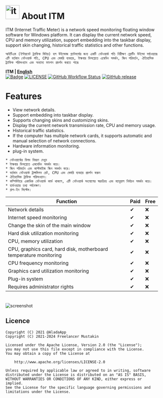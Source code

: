 # <img src=".assets/itm_icon_v1_logo.ico" width="46" height="46" alt="itm" /> About ITM
ITM (Internet Traffic Meter) is a network speed monitoring floating window software for Windows platform. It can display the current network speed, CPU and memory utilization, support embedding into the taskbar display, support skin changing, historical traffic statistics and other functions.

``আইটিএম (ইন্টারনেট ট্র্যাফিক মিটার) হল উইন্ডোজ প্ল্যাটফর্মের জন্য একটি নেটওয়ার্ক গতি নিরীক্ষণ ফ্লোটিং উইন্ডো সফ্টওয়্যার৷ এটি বর্তমান নেটওয়ার্ক গতি, CPU এবং মেমরি ব্যবহার, টাস্কবার ডিসপ্লেতে এম্বেডিং সমর্থন, স্কিন পরিবর্তন, ঐতিহাসিক ট্র্যাফিক পরিসংখ্যান এবং অন্যান্য ফাংশন প্রদর্শন করতে পারে৷``

**ITM | [English](./README.md)**<br>
[![Badge](https://img.shields.io/badge/link-996.icu-%23FF4D5B.svg?style=flat-square)](https://996.icu/#/en_US)
[![LICENSE](https://img.shields.io/badge/license-Anti%20996-blue.svg?style=flat-square)](https://github.com/996icu/996.ICU/blob/master/LICENSE)
[![GitHub Workflow Status](https://img.shields.io/github/actions/workflow/status/freelancermustakin/InternetTrafficMeter/main.yml?branch=master&label=Release%20CI&logo=github&style=flat-square)](https://github.com/freelancermustakin/InternetTrafficMeter/actions?query=workflow:"Release+CI")
[![GitHub release](https://img.shields.io/github/release/freelancermustakin/InternetTrafficMeter.svg?style=flat-square)](https://github.com/freelancermustakin/InternetTrafficMeter/releases/latest)

# Features

* View network details.
* Support embedding into taskbar display.
* Supports changing skins and customizing skins.
* Display the current network transmission rate, CPU and memory usage.
* Historical traffic statistics.
* If the computer has multiple network cards, it supports automatic and manual selection of network connections.
* Hardware information monitoring.
* plug-in system.
```
* নেটওয়ার্কের বিশদ বিবরণ দেখুন
* টাস্কবার ডিসপ্লেতে এমবেডিং সমর্থন করে।
* স্কিন পরিবর্তন এবং কাস্টমাইজ স্কিন সমর্থন করে।
* বর্তমান নেটওয়ার্ক ট্রান্সমিশন রেট, CPU এবং মেমরি ব্যবহার প্রদর্শন করুন
* ঐতিহাসিক ট্রাফিক পরিসংখ্যান।
* কম্পিউটারে একাধিক নেটওয়ার্ক কার্ড থাকলে, এটি নেটওয়ার্ক সংযোগের স্বয়ংক্রিয় এবং ম্যানুয়াল নির্বাচন সমর্থন করে।
* হার্ডওয়্যার তথ্য পর্যবেক্ষণ।
* প্লাগ-ইন সিস্টেম।
```
| Function                          | Paid | Free |
| ----------------------------- | ------ | ------ |
| Network details                  | ✔      | ❌      |
| Internet speed monitoring                      | ✔      | ❌      |
| Change the skin of the main window                | ✔      | ❌      |
| Hard disk utilization monitoring                | ✔      | ❌      |
| CPU, memory utilization          | ✔      | ❌      |
| CPU, graphics card, hard disk, motherboard temperature monitoring  | ✔      | ❌      |
| CPU frequency monitoring | ✔ | ❌ |
| Graphics card utilization monitoring                | ✔      | ❌      |
| Plug-in system                      | ✔      | ❌      |
| Requires administrator rights                | ✔     | ❌     |

# 
![screenshot](.assets/itm_icon_v1_logo.ico)


## Licence
    Copyright (C) 2021 @AladaApp
    Copyright (C) 2021-2024 Freelancer Mustakin

    Licensed under the Apache License, Version 2.0 (the "License");
    you may not use this file except in compliance with the License.
    You may obtain a copy of the License at

        http://www.apache.org/licenses/LICENSE-2.0

    Unless required by applicable law or agreed to in writing, software
    distributed under the License is distributed on an "AS IS" BASIS,
    WITHOUT WARRANTIES OR CONDITIONS OF ANY KIND, either express or implied.
    See the License for the specific language governing permissions and
    limitations under the License.

